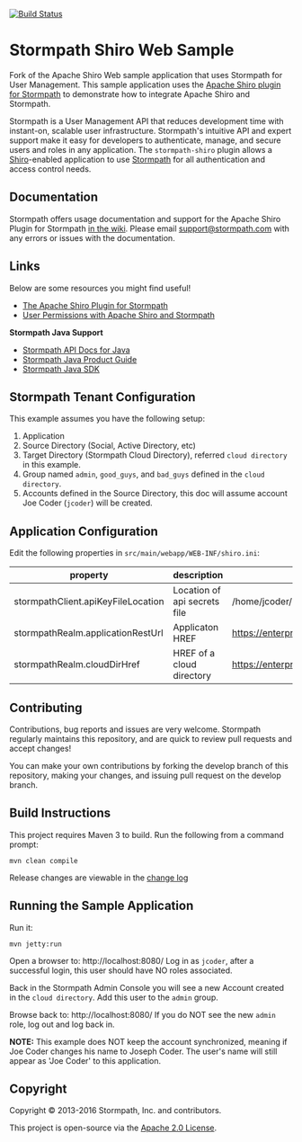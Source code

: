 [![Build Status](https://travis-ci.org/stormpath/stormpath-shiro-web-sample.png?branch=master)](https://travis-ci.org/stormpath/stormpath-shiro-web-sample)

# Stormpath Shiro Web Sample

Fork of the Apache Shiro Web sample application that uses Stormpath for User Management. This sample application uses the [Apache Shiro plugin for Stormpath](https://github.com/stormpath/stormpath-shiro) to demonstrate how to integrate Apache Shiro and Stormpath.

Stormpath is a User Management API that reduces development time with instant-on, scalable user infrastructure. Stormpath's intuitive API and expert support make it easy for developers to authenticate, manage, and secure users and roles in any application. The `stormpath-shiro` plugin allows a [Shiro](http://shiro.apache.org/)-enabled application to use [Stormpath](http://www.stormpath.com) for all authentication and access control needs.

## Documentation

Stormpath offers usage documentation and support for the Apache Shiro Plugin for Stormpath [in the wiki](https://github.com/stormpath/stormpath-shiro/wiki). Please email support@stormpath.com with any errors or issues with the documentation.

## Links

Below are some resources you might find useful!
- [The Apache Shiro Plugin for Stormpath](https://github.com/stormpath/stormpath-shiro)
- [User Permissions with Apache Shiro and Stormpath](https://stormpath.com/blog/user-permissions-apache-shiro-and-stormpath/)

**Stormpath Java Support**
- [Stormpath API Docs for Java](https://docs.stormpath.com/java/apidocs/)
- [Stormpath Java Product Guide](https://docs.stormpath.com/java/product-guide/)
- [Stormpath Java SDK](https://github.com/stormpath/stormpath-sdk-java)


## Stormpath Tenant Configuration

This example assumes you have the following setup:
1. Application
1. Source Directory (Social, Active Directory, etc)
1. Target Directory (Stormpath Cloud Directory), referred `cloud directory` in this example.
1. Group named `admin`, `good_guys`, and `bad_guys` defined in the `cloud directory`.
1. Accounts defined in the Source Directory, this doc will assume account Joe Coder (`jcoder`) will be created.


## Application Configuration

Edit the following properties in `src/main/webapp/WEB-INF/shiro.ini`:

| property | description | example value |
|----------|-------------|---------------|
| stormpathClient.apiKeyFileLocation | Location of api secrets file | /home/jcoder/.stormpath/apiKey.properties |
| stormpathRealm.applicationRestUrl | Applicaton HREF | https://enterprise.stormpath.io/v1/applications/<app-id> |
| stormpathRealm.cloudDirHref | HREF of a cloud directory | https://enterprise.stormpath.io/v1/directories/<dir-id> |

## Contributing

Contributions, bug reports and issues are very welcome. Stormpath regularly maintains this repository, and are quick to review pull requests and accept changes!

You can make your own contributions by forking the develop branch of this
repository, making your changes, and issuing pull request on the develop branch.

## Build Instructions ##

This project requires Maven 3 to build. Run the following from a command prompt:

`mvn clean compile`

Release changes are viewable in the [change log](changelog.md)

## Running the Sample Application ##

Run it:

`mvn jetty:run`

Open a browser to: http://localhost:8080/
Log in as `jcoder`, after a successful login, this user should have NO roles associated.

Back in the Stormpath Admin Console you will see a new Account created in the `cloud directory`.
Add this user to the `admin` group.

Browse back to: http://localhost:8080/
If you do NOT see the new `admin` role, log out and log back in.


**NOTE:** This example does NOT keep the account synchronized, meaning if Joe Coder changes his name to Joseph Coder.  The user's name will still appear as 'Joe Coder' to this application.


## Copyright ##

Copyright &copy; 2013-2016 Stormpath, Inc. and contributors.

This project is open-source via the [Apache 2.0 License](http://www.apache.org/licenses/LICENSE-2.0).
